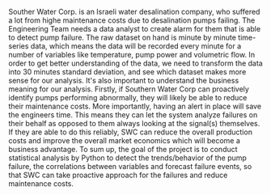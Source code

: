 Souther Water Corp. is an Israeli water desalination company, who suffered a lot from highe maintenance costs due to desalination pumps failing. The Engineering Team needs a data analyst to create alarm for them that is able to detect pump failure. The raw dataset on hand is minute by minute time-series data, which means the data will be recorded every minute for a number of variables like temperature, pump power and volumetric flow. In order to get better understanding of the data, we need to transform the data into 30 minutes standard deviation, and see which dataset makes more sense for our analysis.
It's also important to understand the business meaning for our analysis. Firstly, if Southern Water Corp can proactively identify pumps performing abnormally, they will likely be able to reduce their maintenance costs. More importantly, having an alert in place will save the engineers time. This means they can let the system analyze failures on their behalf as opposed to them always looking at the signal(s) themselves. If they are able to do this reliably, SWC can reduce the overall production costs and improve the overall market economics which will become a business advantage.
To sum up, the goal of the project is to conduct statistical analysis by Python to detect the trends/behavior of the pump failure, the correlations between variables and forecast failure events, so that SWC can take proactive approach for the failures and reduce maintenance costs. 
